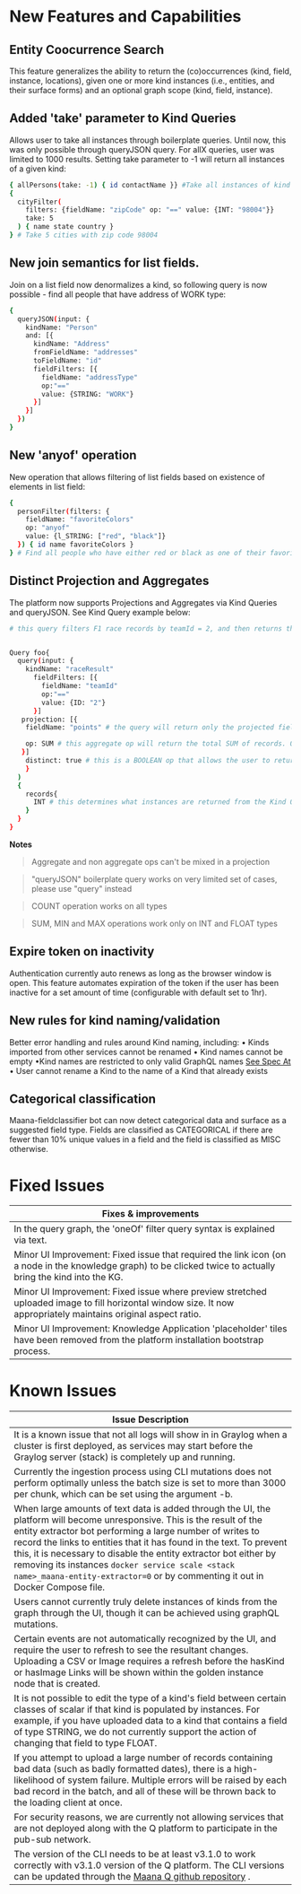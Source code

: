 # New Features and Capabilities

## Entity Coocurrence Search  

This feature generalizes the ability to return the (co)occurrences (kind, field, instance, locations), given one or more kind instances (i.e., entities, and their surface forms) and an optional graph scope (kind, field, instance).

## Added 'take' parameter to Kind Queries  

Allows user to take all instances through boilerplate queries. Until now, this was only possible through queryJSON query. For allX queries, user was limited to 1000 results. Setting take parameter to -1 will return all instances of a given kind:

```bash
{ allPersons(take: -1) { id contactName }} #Take all instances of kind Person
{
  cityFilter(
    filters: {fieldName: "zipCode" op: "==" value: {INT: "98004"}}
    take: 5
  ) { name state country }
} # Take 5 cities with zip code 98004
```

## New join semantics for list fields.  

Join on a list field now denormalizes a kind, so following query is now possible - find all people that have address of WORK type:

```bash
{
  queryJSON(input: {
    kindName: "Person"
    and: [{
      kindName: "Address"
      fromFieldName: "addresses"
      toFieldName: "id"
      fieldFilters: [{
        fieldName: "addressType"
        op:"=="
        value: {STRING: "WORK"}
      }]
    }]
  })
}
```


## New 'anyof' operation  

New operation that allows filtering of list fields based on existence of elements in list field:

```bash
{
  personFilter(filters: {
    fieldName: "favoriteColors"
    op: "anyof"
    value: {l_STRING: ["red", "black"]}
  }) { id name favoriteColors }
} # Find all people who have either red or black as one of their favorite colors
```


## Distinct Projection and Aggregates

The platform now supports Projections and Aggregates via Kind Queries and queryJSON. See Kind Query example below:

```bash
# this query filters F1 race records by teamId = 2, and then returns the sum of all points earned through all races


Query foo{
  query(input: {
    kindName: "raceResult"
      fieldFilters: [{
        fieldName: "teamId"
        op:"=="
        value: {ID: "2"}     
      }]
   projection: [{
    fieldName: "points" # the query will return only the projected field from the Kind. "points" in this example. NOTE: in this example, this field is not needed as the output of the query will just be the SUM. See below.

    op: SUM # this aggregate op will return the total SUM of records. Other options are COUNT, MIN and MAX
   }]
    distinct: true # this is a BOOLEAN op that allows the user to return only the distinct records
    }
  )
  {
    records{
      INT # this determines what instances are returned from the Kind Query. In this example, INT will return the output of the SUM aggregate op
    }
  }
}
```
**Notes**
>Aggregate and non aggregate ops can't be mixed in a projection

> "queryJSON" boilerplate query works on very limited set of cases, please use "query" instead

> COUNT operation works on all types

> SUM, MIN and MAX operations work only on INT and FLOAT types


## Expire token on inactivity

Authentication currently auto renews as long as the browser window is open. This feature automates expiration of the token if the user has been inactive for a set amount of time (configurable with default set to 1hr).

## New rules for kind naming/validation  

Better error handling and rules around Kind naming, including: • Kinds imported from other services cannot be renamed • Kind names cannot be empty •Kind names are restricted to only valid GraphQL names [See Spec At](http://facebook.github.io/graphql/October2016/#sec-Names) • User cannot rename a Kind to the name of a Kind that already exists

## Categorical classification

Maana-fieldclassifier bot can now detect categorical data and surface as a suggested field type. Fields are classified as CATEGORICAL if there are fewer than 10% unique values in a field and the field is classified as MISC otherwise.




# Fixed Issues



| Fixes & improvements |
| -----------|
| In the query graph, the 'oneOf' filter query syntax is explained via text.  |
| Minor UI Improvement: Fixed issue that required the link icon (on a node in the knowledge graph) to be clicked twice to actually bring the kind into the KG.|
| Minor UI Improvement: Fixed issue where preview stretched uploaded image to fill horizontal window size. It now appropriately maintains original aspect ratio.
| Minor UI Improvement: Knowledge Application 'placeholder' tiles have been removed from the platform installation bootstrap process.|

# Known Issues


| Issue Description |
| -----------|
| It is a known issue that not all logs will show in in Graylog when a cluster is first deployed, as services may start before the Graylog server (stack) is completely up and running.|
| Currently the ingestion process using CLI mutations does not perform optimally unless the batch size is set to more than 3000 per chunk, which can be set using the argument -b.|
| When large amounts of text data is added through the UI, the platform will become unresponsive. This is the result of the entity extractor bot performing a large number of writes to record the links to entities that it has found in the text. To prevent this, it is necessary to disable the entity extractor bot either by removing its instances `docker service scale <stack name>_maana-entity-extractor=0` or by commenting it out in Docker Compose file. |
| Users cannot currently truly delete instances of kinds from the graph through the UI, though it can be achieved using graphQL mutations. |
| Certain events are not automatically recognized by the UI, and require the user to refresh to see the resultant changes. Uploading a CSV or Image requires a refresh before the hasKind or hasImage Links will be shown within the golden instance node that is created. |
| It is not possible to edit the type of a kind's field between certain classes of scalar if that kind is populated by instances. For example, if you have uploaded data to a kind that contains a field of type STRING, we do not currently support the action of changing that field to type FLOAT.|
| If you attempt to upload a large number of records containing bad data (such as badly formatted dates), there is a high-likelihood of system failure. Multiple errors will be raised by each bad record in the batch, and all of these will be thrown back to the loading client at once. |
| For security reasons, we are currently not allowing services that are not deployed along with the Q platform to participate in the pub-sub network. |
| The version of the CLI needs to be at least v3.1.0 to work correctly with v3.1.0 version of the Q platform. The CLI versions can be updated through the [Maana Q github repository](https://github.com/maana-io/Q-cli/blob/master/README.md#to-build-and-install) . |
